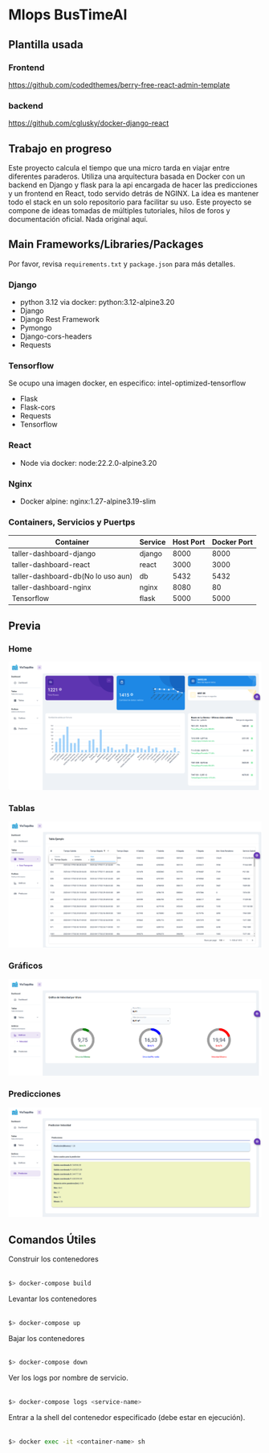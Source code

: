 # Mlops BusTimeAI

## Plantilla usada
### Frontend
https://github.com/codedthemes/berry-free-react-admin-template
### backend
https://github.com/cglusky/docker-django-react

## Trabajo en progreso

Este proyecto calcula el tiempo que una micro tarda en viajar entre diferentes paraderos. Utiliza una arquitectura basada en Docker con un backend en Django y flask para la api encargada de hacer las predicciones y un frontend en React, todo servido detrás de NGINX. La idea es mantener todo el stack en un solo repositorio para facilitar su uso. Este proyecto se compone de ideas tomadas de múltiples tutoriales, hilos de foros y documentación oficial. Nada original aquí.

## Main Frameworks/Libraries/Packages

Por favor, revisa `requirements.txt` y `package.json` para más detalles.

### Django

- python 3.12 via docker: python:3.12-alpine3.20
- Django 
- Django Rest Framework
- Pymongo 
- Django-cors-headers
- Requests

### Tensorflow
Se ocupo una imagen docker, en especifico: intel-optimized-tensorflow
- Flask
- Flask-cors
- Requests
- Tensorflow
### React

- Node via docker: node:22.2.0-alpine3.20

### Nginx

- Docker alpine: nginx:1.27-alpine3.19-slim

### Containers, Servicios y Puertps

| Container                          | Service | Host Port | Docker Port |
| ---------------------------------- | ------- | --------- | ----------- |
| taller-dashboard-django            | django  | 8000      | 8000        |
| taller-dashboard-react             | react   | 3000      | 3000        |
| taller-dashboard-db(No lo uso aun) | db      | 5432      | 5432        |
| taller-dashboard-nginx             | nginx   | 8080      | 80          |
| Tensorflow                         | flask   | 5000      | 5000        |
## Previa 

### Home
![Home](imagenes/Home.png)

### Tablas
![Tablas](imagenes/tablas.png)

### Gráficos
![Gráficos](imagenes/Graficos.png)

### Predicciones
![Prediccion](imagenes/Prediccion.png)

## Comandos Útiles
Construir los contenedores 
```sh

$> docker-compose build

```
Levantar los contenedores
```sh

$> docker-compose up

```
Bajar los contenedores
```sh

$> docker-compose down

```
Ver los logs por nombre de servicio.
```sh

$> docker-compose logs <service-name>

```
Entrar a la shell del contenedor especificado (debe estar en ejecución).
```sh

$> docker exec -it <container-name> sh

```
